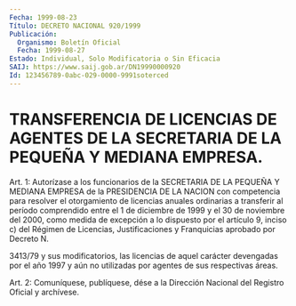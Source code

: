 ```yaml
---
Fecha: 1999-08-23
Título: DECRETO NACIONAL 920/1999
Publicación:
  Organismo: Boletín Oficial
  Fecha: 1999-08-27
Estado: Individual, Solo Modificatoria o Sin Eficacia
SAIJ: https://www.saij.gob.ar/DN19990000920
Id: 123456789-0abc-029-0000-9991soterced
---
```

# TRANSFERENCIA DE LICENCIAS DE AGENTES DE LA SECRETARIA DE LA PEQUEÑA Y MEDIANA EMPRESA.

<a id="1"></a>
Art. 1: Autorízase a  los  funcionarios de la SECRETARIA DE LA PEQUEÑA  Y  MEDIANA  EMPRESA de la PRESIDENCIA  DE  LA  NACION  con competencia para resolver  el  otorgamiento  de  licencias  anuales ordinarias  a  transferir  al  período  comprendido  entre  el 1 de diciembre  de  1999  y el 30 de noviembre del 2000, como medida  de excepción a lo dispuesto  por  el artículo 9, inciso c) del Régimen de Licencias, Justificaciones y Franquicias aprobado por Decreto N.

3413/79  y  sus modificatorios, las  licencias  de  aquel  carácter devengadas por  el  año 1997 y aún no utilizadas por agentes de sus respectivas áreas.

<a id="2"></a>
Art. 2: Comuníquese,  publíquese, dése a la Dirección Nacional del Registro Oficial y archívese.